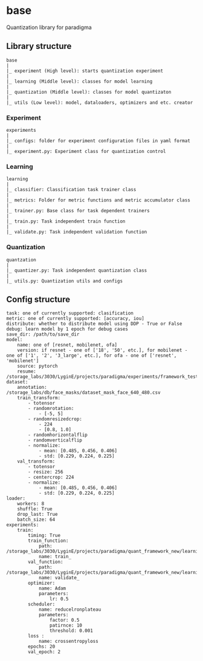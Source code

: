 # base
Quantization library for paradigma

## Library structure
    base
    |
    |_ experiment (High level): starts quantization experiment
    |
    |_ learning (Middle level): classes for model learning
    |
    |_ quantization (Middle level): classes for model quantizaton
    |
    |_ utils (Low level): model, dataloaders, optimizers and etc. creator


### Experiment

    experiments
    |
    |_ configs: folder for experiment configuration files in yaml format
    |
    |_ experiment.py: Experiment class for quantization control

###  Learning

    learning
    |
    |_ classifier: Classification task trainer class
    |
    |_ metrics: Folder for metric functions and metric accumulator class
    |
    |_ trainer.py: Base class for task dependent trainers
    |
    |_ train.py: Task independent train function
    |
    |_ validate.py: Task independent validation function


### Quantization

    quantzation
    |
    |_ quantizer.py: Task independent quantization class
    |
    |_ utils.py: Quantization utils and configs


## Config structure

    task: one of currently supported: clasification
    metric: one of currently supported: [accuracy, iou]
    distribute: whether to distribute model using DDP - True or False
    debug: learn model by 1 epoch for debug cases
    save_dir: /path/to/save_dir
    model: 
        name: one of [resnet, mobilenet, ofa] 
        version: if resnet - one of ['18', '50', etc.], for mobilenet - one of ['1', '2', '3_large', etc.], for ofa - one of ['resnet', 'mobilenet']
        source: pytorch
        resume: /storage_labs/3030/LyginE/projects/paradigma/experiments/framework_tests/newrun/2022_11_11/20_20_27/train
    dataset:
        annotation: /storage_labs/db/face_masks/dataset_mask_face_640_480.csv
        train_transform: 
            - totensor
            - randomrotation: 
                - [-5, 5]
            - randomresizedcrop:
                - 224
                - [0.8, 1.0]
            - randomhorizontalflip
            - randomverticalflip
            - normalize: 
                - mean: [0.485, 0.456, 0.406]
                - std: [0.229, 0.224, 0.225]
        val_transform:
            - totensor
            - resize: 256
            - centercrop: 224
            - normalize: 
                - mean: [0.485, 0.456, 0.406]
                - std: [0.229, 0.224, 0.225]
    loader:
        workers: 8
        shuffle: True
        drop_last: True
        batch_size: 64
    experiments:  
        train:
            timing: True
            train_function:
                path: /storage_labs/3030/LyginE/projects/paradigma/quant_framework_new/learning/train.py
                name: train_
            val_function:
                path: /storage_labs/3030/LyginE/projects/paradigma/quant_framework_new/learning/validate.py
                name: validate_
            optimizer: 
                name: Adam
                parameters: 
                    lr: 0.5
            scheduler: 
                name: reducelronplateau
                parameters: 
                    factor: 0.5
                    patirnce: 10
                    threshold: 0.001
            loss :
                name: crossentropyloss
            epochs: 20
            val_epoch: 2 